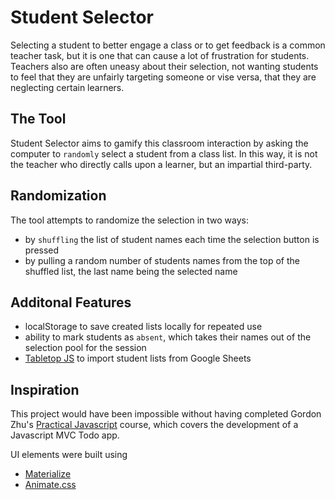 Student Selector
================

Selecting a student to better engage a class or to get feedback
is a common teacher task, but it is one that can cause a lot of
frustration for students.  Teachers also are often uneasy about 
their selection, not wanting students to feel that they are 
unfairly targeting someone or vise versa, that they are neglecting
certain learners.

The Tool
--------

Student Selector aims to gamify this classroom interaction by 
asking the computer to `randomly` select a student from a class
list.  In this way, it is not the teacher who directly calls
upon a learner, but an impartial third-party.

Randomization
-------------

The tool attempts to randomize the selection in two ways:
- by `shuffling` the list of student names each time the selection
button is pressed
- by pulling a random number of students names from the top of 
the shuffled list, the last name being the selected name

Additonal Features
------------------
- localStorage to save created lists locally for repeated use
- ability to mark students as `absent`, which takes their names
out of the selection pool for the session
- [Tabletop JS](https://github.com/jsoma/tabletop) to import student lists from Google Sheets

Inspiration
-----------
This project would have been impossible without having completed 
Gordon Zhu's [Practical Javascript](http://www.practicaljavascript.net) 
course, which covers the development of a Javascript MVC Todo app.

UI elements were built using
- [Materialize](http://materializecss.com)
- [Animate.css](https://daneden.github.io/animate.css/)